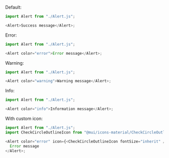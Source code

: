 Default:

```js
import Alert from "./Alert.js";

<Alert>Success message</Alert>;
```

Error:

```js
import Alert from "./Alert.js";

<Alert color="error">Error message</Alert>;
```

Warning:

```js
import Alert from "./Alert.js";

<Alert color="warning">Warning message</Alert>;
```

Info:

```js
import Alert from "./Alert.js";

<Alert color="info">Information message</Alert>;
```

With custom icon:

```js
import Alert from "./Alert.js";
import CheckCircleOutlineIcon from "@mui/icons-material/CheckCircleOutline";

<Alert color="error" icon={<CheckCircleOutlineIcon fontSize="inherit" />}>
  Error message
</Alert>;
```
